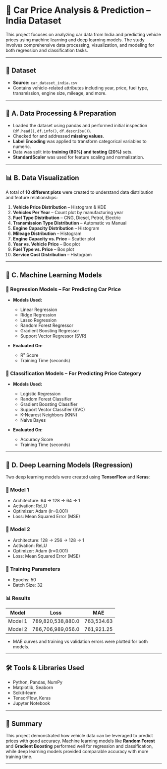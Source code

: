 # 🚗 Car Price Analysis & Prediction – India Dataset

This project focuses on analyzing car data from India and predicting vehicle prices using machine learning and deep learning models. The study involves comprehensive data processing, visualization, and modeling for both regression and classification tasks.

---

## 📁 Dataset

- **Source:** `car_dataset_india.csv`
- Contains vehicle-related attributes including year, price, fuel type, transmission, engine size, mileage, and more.

---

## 🧹 A. Data Processing & Preparation

- Loaded the dataset using pandas and performed initial inspection (`df.head()`, `df.info()`, `df.describe()`).
- Checked for and addressed **missing values**.
- **Label Encoding** was applied to transform categorical variables to numeric.
- Data was split into **training (80%) and testing (20%)** sets.
- **StandardScaler** was used for feature scaling and normalization.

---

## 📊 B. Data Visualization

A total of **10 different plots** were created to understand data distribution and feature relationships:

1. **Vehicle Price Distribution** – Histogram & KDE
2. **Vehicles Per Year** – Count plot by manufacturing year
3. **Fuel Type Distribution** – CNG, Diesel, Petrol, Electric
4. **Transmission Type Distribution** – Automatic vs Manual
5. **Engine Capacity Distribution** – Histogram
6. **Mileage Distribution** – Histogram
7. **Engine Capacity vs. Price** – Scatter plot
8. **Year vs. Vehicle Price** – Box plot
9. **Fuel Type vs. Price** – Box plot
10. **Service Cost Distribution** – Histogram

---

## 🤖 C. Machine Learning Models

### 🧮 Regression Models – For Predicting Car Price

- **Models Used:**
  - Linear Regression
  - Ridge Regression
  - Lasso Regression
  - Random Forest Regressor
  - Gradient Boosting Regressor
  - Support Vector Regressor (SVR)

- **Evaluated On:**
  - R² Score
  - Training Time (seconds)

### 🧠 Classification Models – For Predicting Price Category

- **Models Used:**
  - Logistic Regression
  - Random Forest Classifier
  - Gradient Boosting Classifier
  - Support Vector Classifier (SVC)
  - K-Nearest Neighbors (KNN)
  - Naive Bayes

- **Evaluated On:**
  - Accuracy Score
  - Training Time (seconds)

---

## 🧠 D. Deep Learning Models (Regression)

Two deep learning models were created using **TensorFlow** and **Keras**:

### 🔹 Model 1

- Architecture: 64 → 128 → 64 → 1
- Activation: ReLU
- Optimizer: Adam (lr=0.001)
- Loss: Mean Squared Error (MSE)

### 🔹 Model 2

- Architecture: 128 → 256 → 128 → 1
- Activation: ReLU
- Optimizer: Adam (lr=0.001)
- Loss: Mean Squared Error (MSE)

### 🔧 Training Parameters

- Epochs: 50
- Batch Size: 32

### 📊 Results

| Model  | Loss                | MAE        |
|--------|---------------------|------------|
| Model 1| 789,820,538,880.0   | 763,534.63 |
| Model 2| 786,706,989,056.0   | 761,921.25 |

- MAE curves and training vs validation errors were plotted for both models.

---

## 🛠️ Tools & Libraries Used

- Python, Pandas, NumPy
- Matplotlib, Seaborn
- Scikit-learn
- TensorFlow, Keras
- Jupyter Notebook

---

## 📌 Summary

This project demonstrated how vehicle data can be leveraged to predict prices with good accuracy. Machine learning models like **Random Forest** and **Gradient Boosting** performed well for regression and classification, while deep learning models provided comparable accuracy with more training time.

---


